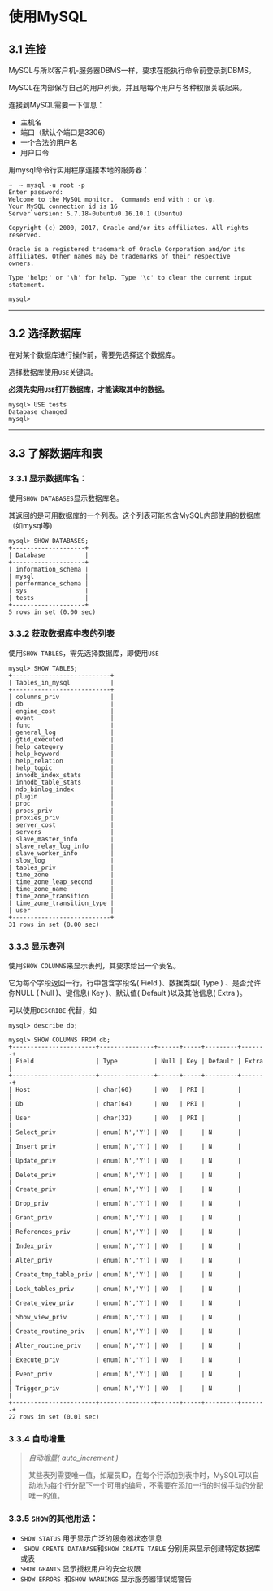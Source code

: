 # 使用MySQL

## 3.1 连接

MySQL与所以客户机-服务器DBMS一样，要求在能执行命令前登录到DBMS。

MySQL在内部保存自己的用户列表。并且吧每个用户与各种权限关联起来。

连接到MySQL需要一下信息：

- 主机名
- 端口（默认个端口是3306）
- 一个合法的用户名
- 用户口令

用mysql命令行实用程序连接本地的服务器：

```shell
➜  ~ mysql -u root -p 
Enter password: 
Welcome to the MySQL monitor.  Commands end with ; or \g.
Your MySQL connection id is 16
Server version: 5.7.18-0ubuntu0.16.10.1 (Ubuntu)

Copyright (c) 2000, 2017, Oracle and/or its affiliates. All rights reserved.

Oracle is a registered trademark of Oracle Corporation and/or its
affiliates. Other names may be trademarks of their respective
owners.

Type 'help;' or '\h' for help. Type '\c' to clear the current input statement.

mysql> 
```

---

## 3.2 选择数据库

在对某个数据库进行操作前，需要先选择这个数据库。

选择数据库使用`USE`关键词。

**必须先实用`USE`打开数据库，才能读取其中的数据。**

```mysql
mysql> USE tests
Database changed
mysql> 

```

---

## 3.3 了解数据库和表

### 3.3.1 显示数据库名：

使用`SHOW DATABASES`显示数据库名。

其返回的是可用数据库的一个列表。这个列表可能包含MySQL内部使用的数据库（如mysql等)

```mysql
mysql> SHOW DATABASES;
+--------------------+
| Database           |
+--------------------+
| information_schema |
| mysql              |
| performance_schema |
| sys                |
| tests              |
+--------------------+
5 rows in set (0.00 sec)

```

### 3.3.2 获取数据库中表的列表

使用`SHOW TABLES`，需先选择数据库，即使用`USE`

```mysql
mysql> SHOW TABLES;
+---------------------------+
| Tables_in_mysql           |
+---------------------------+
| columns_priv              |
| db                        |
| engine_cost               |
| event                     |
| func                      |
| general_log               |
| gtid_executed             |
| help_category             |
| help_keyword              |
| help_relation             |
| help_topic                |
| innodb_index_stats        |
| innodb_table_stats        |
| ndb_binlog_index          |
| plugin                    |
| proc                      |
| procs_priv                |
| proxies_priv              |
| server_cost               |
| servers                   |
| slave_master_info         |
| slave_relay_log_info      |
| slave_worker_info         |
| slow_log                  |
| tables_priv               |
| time_zone                 |
| time_zone_leap_second     |
| time_zone_name            |
| time_zone_transition      |
| time_zone_transition_type |
| user                      |
+---------------------------+
31 rows in set (0.00 sec)

```

### 3.3.3 显示表列

使用`SHOW COLUMNS`来显示表列，其要求给出一个表名。

它为每个字段返回一行，行中包含字段名( Field )、数据类型( Type ) 、是否允许你NULL ( Null )、键信息( Key )、默认值( Default )以及其他信息( Extra )。

可以使用`DESCRIBE` 代替，如

```mysql
mysql> describe db;
```



```mysql
mysql> SHOW COLUMNS FROM db;
+-----------------------+---------------+------+-----+---------+-------+
| Field                 | Type          | Null | Key | Default | Extra |
+-----------------------+---------------+------+-----+---------+-------+
| Host                  | char(60)      | NO   | PRI |         |       |
| Db                    | char(64)      | NO   | PRI |         |       |
| User                  | char(32)      | NO   | PRI |         |       |
| Select_priv           | enum('N','Y') | NO   |     | N       |       |
| Insert_priv           | enum('N','Y') | NO   |     | N       |       |
| Update_priv           | enum('N','Y') | NO   |     | N       |       |
| Delete_priv           | enum('N','Y') | NO   |     | N       |       |
| Create_priv           | enum('N','Y') | NO   |     | N       |       |
| Drop_priv             | enum('N','Y') | NO   |     | N       |       |
| Grant_priv            | enum('N','Y') | NO   |     | N       |       |
| References_priv       | enum('N','Y') | NO   |     | N       |       |
| Index_priv            | enum('N','Y') | NO   |     | N       |       |
| Alter_priv            | enum('N','Y') | NO   |     | N       |       |
| Create_tmp_table_priv | enum('N','Y') | NO   |     | N       |       |
| Lock_tables_priv      | enum('N','Y') | NO   |     | N       |       |
| Create_view_priv      | enum('N','Y') | NO   |     | N       |       |
| Show_view_priv        | enum('N','Y') | NO   |     | N       |       |
| Create_routine_priv   | enum('N','Y') | NO   |     | N       |       |
| Alter_routine_priv    | enum('N','Y') | NO   |     | N       |       |
| Execute_priv          | enum('N','Y') | NO   |     | N       |       |
| Event_priv            | enum('N','Y') | NO   |     | N       |       |
| Trigger_priv          | enum('N','Y') | NO   |     | N       |       |
+-----------------------+---------------+------+-----+---------+-------+
22 rows in set (0.01 sec)

```

### 3.3.4 自动增量

> *自动增量( auto_increment )*
>
> 某些表列需要唯一值，如雇员ID，在每个行添加到表中时，MySQL可以自动地为每个行分配下一个可用的编号，不需要在添加一行的时候手动的分配唯一的值。

### 3.3.5 `SHOW`的其他用法：

- `SHOW STATUS` 用于显示广泛的服务器状态信息
- ` SHOW CREATE DATABASE`和`SHOW CREATE TABLE` 分别用来显示创建特定数据库或表
- `SHOW GRANTS` 显示授权用户的安全权限
- `SHOW ERRORS `和`SHOW WARNINGS` 显示服务器错误或警告



